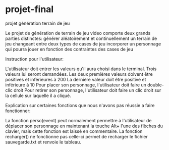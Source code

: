 # projet-final
projet génération terrain de jeu

Le projet de génération de terrain de jeu video comporte deux grands parties distinctes: 
  générer aléatoirement et continuellement un terrain de jeu changeant entre deux types de cases de jeu
  incorporer un personnage qui pourra jouer en fonction des contraintes des cases de jeu

Instruction pour l'utilisateur:

L'utilisateur doit entrer les valeurs qu'il aura choisi dans le terminal.
Trois valeurs lui seront demandées.
Les deux premières valeurs doivent être positives et inférieures à 200
La dernière valeur doit être positive et inférieure à 10
Pour placer son personnage, l'utilisateur doit faire un double-clic droit 
Pour retirer son personnage, l'utilisateur doit faire un clic droit sur la cellule sur laquelle il a cliqué.

Explication sur certaines fonctions que nous n'avons pas réussie a faire fonctionner:

La fonction perso(event) peut normalement permettre à l'utilisateur de déplacer son personnage en maintenant la touche Alt+ l'une des flèches du clavier, mais cette fonction est laissé en commentaire.
La fonction recharger() ne fonctionne pas celle-ci permet de recharger le fichier sauvegarde.txt et renvoie le tableau.
